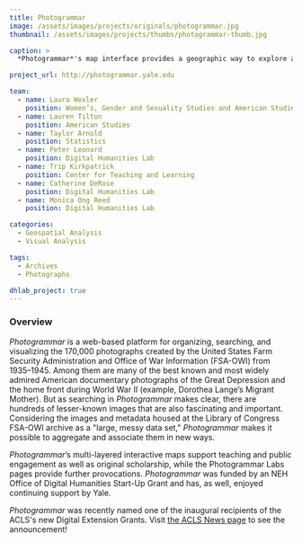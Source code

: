 ```yaml
---
title: Photogrammar
image: /assets/images/projects/originals/photogrammar.jpg
thumbnail: /assets/images/projects/thumbs/photogrammar-thumb.jpg

caption: >
  *Photogrammar*'s map interface provides a geographic way to explore an archive of photographs from 1935—1945.

project_url: http://photogrammar.yale.edu

team:
  - name: Laura Wexler
    position: Women’s, Gender and Sexuality Studies and American Studies
  - name: Lauren Tilton
    position: American Studies
  - name: Taylor Arnold
    position: Statistics
  - name: Peter Leonard
    position: Digital Humanities Lab
  - name: Trip Kirkpatrick
    position: Center for Teaching and Learning
  - name: Catherine DeRose
    position: Digital Humanities Lab
  - name: Monica Ong Reed
    position: Digital Humanities Lab

categories:
  - Geospatial Analysis
  - Visual Analysis

tags:
  - Archives
  - Photographs

dhlab_project: true
---
```


### Overview

*Photogrammar* is a web-based platform for organizing, searching, and visualizing the 170,000 photographs created by the United States Farm Security Administration and Office of War Information (FSA-OWI) from 1935–1945. Among them are many of the best known and most widely admired American documentary photographs of the Great Depression and the home front during World War II (example, Dorothea Lange’s Migrant Mother). But as searching in *Photogrammar* makes clear, there are hundreds of lesser-known images that are also fascinating and important. Considering the images and metadata housed at the Library of Congress FSA-OWI archive as a "large, messy data set," *Photogrammar* makes it possible to aggregate and associate them in new ways.

*Photogrammar*’s multi-layered interactive maps support teaching and public engagement as well as original scholarship, while the Photogrammar Labs pages provide further provocations. *Photogrammar* was funded by an NEH Office of Digital Humanities Start-Up Grant and has, as well, enjoyed continuing support by Yale.

*Photogrammar* was recently named one of the inaugural recipients of the ACLS's new Digital Extension Grants. Visit <a href='http://www.acls.org/news/5-4-2016/' target='_blank'>the ACLS News page</a> to see the announcement!